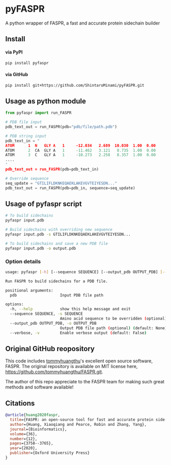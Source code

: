 # pyFASPR
A python wrapper of FASPR, a fast and accurate protein sidechain builder

## Install
#### via PyPI
``` bash
pip install pyfaspr
```

#### via GitHub
``` bash
pip install git+https://github.com/ShintaroMinami/pyFASPR.git
```

## Usage as python module
``` python
from pyfaspr import run_FASPR

# PDB file input
pdb_text_out = run_FASPR(pdb="pdb/file/path.pdb")

# PDB string input
pdb_text_in = "
ATOM      1  N   GLY A   1     -12.034   2.689  10.030  1.00  0.00
ATOM      2  CA  GLY A   1     -11.462   3.121   8.735  1.00  0.00
ATOM      3  C   GLY A   1     -10.273   2.258   8.357  1.00  0.00
....
"
pdb_text_out = run_FASPR(pdb=pdb_text_in)

# Override sequence
seq_update = "GTILIFLDKNKEQAEKLAKEVGVTEIYESDN..."
pdb_text_out = run_FASPR(pdb=pdb_in, sequence=seq_update)

```

## Usage of pyfaspr script
``` bash
# To build sidechains
pyfaspr input.pdb

# Build sidechains with overriding new sequence
pyfaspr input.pdb -s GTILIFLDKNKEQAEKLAKEVGVTEIYESDN...

# To build sidechains and save a new PDB file
pyfaspr input.pdb -o output.pdb
```

### Option details
``` bash
usage: pyfaspr [-h] [--sequence SEQUENCE] [--output_pdb OUTPUT_PDB] [--verbose] pdb

Run FASPR to build sidechains for a PDB file.

positional arguments:
  pdb                   Input PDB file path

options:
  -h, --help            show this help message and exit
  --sequence SEQUENCE, -s SEQUENCE
                        Amino acid sequence to be overridden (optional) (default: None)
  --output_pdb OUTPUT_PDB, -o OUTPUT_PDB
                        Output PDB file path (optional) (default: None)
  --verbose, -v         Enable verbose output (default: False)
```


## Original GitHub reopository
This code includes [tommyhuangthu](https://github.com/tommyhuangthu)'s excellent open source software, FASPR. The original repository is available on MIT license here, https://github.com/tommyhuangthu/FASPR.git.

The author of this repo appreciate to the FASPR team for making such great methods and software available!

## Citations
``` bibtex
@article{huang2020faspr,
  title={FASPR: an open-source tool for fast and accurate protein side-chain packing},
  author={Huang, Xiaoqiang and Pearce, Robin and Zhang, Yang},
  journal={Bioinformatics},
  volume={36},
  number={12},
  pages={3758--3765},
  year={2020},
  publisher={Oxford University Press}
}
```